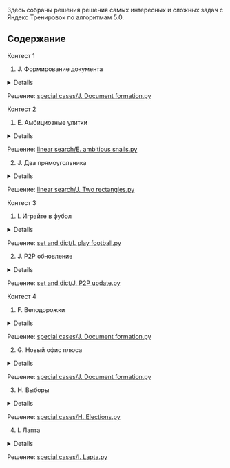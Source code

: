 Здесь собраны решения решения самых интересных и сложных задач с Яндекс Тренировок по алгоритмам 5.0.

## Содержание
Контест 1
1. J. Формирование документа 

<details>
Вася пишет новую версию своего офисного пакета "Closed Office". Недавно он начал работу над редактором "Dword", входящим в состав пакета.

Последняя проблема, с которой столкнулся Вася — размещение рисунков в документе. Он никак не может добиться стабильного отображения рисунков в тех местах, в которые он их помещает. Окончательно отчаявшись написать соответствующий модуль самостоятельно, Вася решил обратиться за помощью к вам. Напишите программу, которая будет осуществлять размещение документа на странице.

Документ в формате редактора "Dword" представляет собой последовательность абзацев. Каждый абзац представляет собой последовательность элементов – слов и рисунков. Элементы одного абзаца разделены пробелами и/или переводом строки. Абзацы разделены пустой строкой. Строка, состоящая только из пробелов, считается пустой.

Слово — это последовательность символов, состоящая из букв латинского алфавита, цифр, и знаков препинания: ".", ",", ":", ";", "!", "?", "-", "'".

Рисунок описывается следующим образом: "(image image parameters)". Каждый параметр рисунка имеет вид "имя=значение". Параметры рисунка разделены пробелами и/или переводом строки. У каждого рисунка обязательно есть следующие параметры:

width — целое положительное число, ширина рисунка в пикселях height — целое положительное число, высота рисунка в пикселях layout — одно из следующих значений: embedded (в тексте), surrounded (обтекание текстом), floating (свободное), описывает расположение рисунка относительно текста

Документ размещается на бесконечной вверх и вниз странице шириной w пикселей (разбиение на конечные по высоте страницы планируется в следующей версии редактора). Одна из точек на левой границе страницы условно считается точкой с ординатой равной нулю. Ордината увеличивается вниз.

Размещение документа происходит следующим образом. Абзацы размещаются по очереди. Первый абзац размещается так, что его верхняя граница имеет ординату 0.

![img.png](img.png)

Абзац размещается следующим образом. Элементы располагаются по строкам. Каждая строка исходно имеет высоту h пикселей. В процессе размещения рисунков высота строк может увеличиваться, и строки могут разбиваться рисунками на фрагменты.

![img_1.png](img_1.png)

Слова размещаются следующим образом. Считается, что каждый символ имеет ширину c пикселей. Перед каждым словом, кроме первого во фрагменте, ставится пробел шириной также в c пикселей. Если слово помещается в текущем фрагменте, то оно размещается на нем. Если слово не помещается в текущем фрагменте, то оно размещается в первом фрагменте текущей строки, расположенном правее текущего, в котором оно помещается. Если такого фрагмента нет, то начинается новая строка, и поиск подходящего фрагмента продолжается в ней. Слово всегда "прижимается" к верхней границе строки.

Размещение рисунка зависит от его расположения относительно текста.

Если расположение рисунка относительно текста установлено в "embedded", то он располагается так же, как слово, за тем исключением, что его ширина равна ширине, указанной в параметрах рисунка. Кроме того, если высота рисунка больше текущей высоты строки, то она увеличивается до высоты рисунка (при этом верхняя граница строки не перемещается, а смещается вниз нижняя граница). Если рисунок типа "embedded" не первый элемент во фрагменте, то перед ним ставится пробел шириной c пикселей. Рисунки типа "embedded" также прижимаются к верхней границе строки.

Если расположение рисунка относительно текста установлено в "surrounded", то рисунок размещается следующим образом. Сначала аналогично находится первый фрагмент, в котором рисунок помещается по ширине. При этом перед рисунком этого типа не ставится пробел, даже если это не первый элемент во фрагменте.

После этого рисунок размещается следующим образом: верхний край рисунка совпадает с верхней границей строки, в которой находится найденный фрагмент, а сам рисунок продолжается вниз. При этом строки, через которые он проходит, разбиваются им на фрагменты.

Если расположение рисунка относительно текста установлено в "floating", то рисунок размещается поверх текста и других рисунков и никак с ними не взаимодействует. В этом случае у рисунка есть два дополнительных параметра: "dx" и "dy" — целые числа, задающие смещение в пикселях верхнего левого угла рисунка вправо и вниз, соответственно, относительно позиции, где находится верхний правый угол предыдущего слова или рисунка (или самой левой верхней точки первой строки абзаца, если рисунок — первый элемент абзаца).

Если при размещении рисунка таким образом он выходит за левую границу страницы, то он смещается вправо, так, чтобы его левый край совпадал с левой границей страницы. Аналогично, если рисунок выходит за правую границу страницы, то он смещается влево, чтобы его правый край совпадал с правой границей страницы.

Верхняя граница следующего абзаца совпадает с более низкой точкой из нижней границы последней строки и самой нижней границы рисунков типа "surrounded" предыдущего абзаца.

По заданным w, h, c и документу найдите координаты верхних левых углов всех рисунков в документе.

Формат ввода
Первая строка входного файла содержит три целых числа: w, h и c (1 ≤ w ≤ 1000, 1 ≤ h ≤ 50, 1 ≤ c ≤ w).

Далее следует документ. Размер входного файла не превышает 1000 байт. Гарантируется, что ширина любого слова и любого рисунка не превышает w. Высота всех рисунков не превышает 1000. Относительное смещение всех рисунков типа «floating» не превышает 1000 по абсолютной величине.

Формат вывода
Выведите в выходной файл по два числа для каждого рисунка — координаты его верхнего левого угла. Выводите координаты рисунков в том порядке, в котором они встречаются во входном файле.
</details>

Решение: [special cases/J. Document formation.py](https://github.com/Tasher239/Yandex-Algo-Train-5.0/blob/main/special%20cases/J.%20Document%20formation.py)

Контест 2
1. E. Амбициозные улитки
<details>
Домашний питомец мальчика Васи — улитка Петя, живет на бесконечном вертикальном столбе, который можно представить как числовую прямую. Изначально Петя находится в точке 0. 

Вася кормит Петю ягодами. У него есть **n** ягод, каждая в единственном экземпляре. Если утром Вася даст Пете ягоду с номером **i**, то за день Петя поднимется на **aᵢ** единиц вверх, а за ночь опустится на **bᵢ** единиц вниз. Параметры различных ягод могут совпадать.

Пете стало интересно, как высоко он сможет подняться. Вася решил помочь, планируя кормить Петю ягодами в течение **n** дней так, чтобы максимальная высота, которой достигнет улитка, была наибольшей. Вася не умеет программировать, поэтому попросил вас о помощи.

Ваша задача — найти максимальную высоту, которой сможет достичь Петя, а также порядок, в котором Вася должен кормить его ягодами.


Формат ввода:
В первой строке дано число **n** (1 ≤ n ≤ 5⋅10⁵) — количество ягод у Васи.  
В следующих **n** строках описаны параметры каждой ягоды:
В строке **i + 1** даны два числа **aᵢ** и **bᵢ** (0 ≤ aᵢ, bᵢ ≤ 10⁹):
**aᵢ** — на сколько поднимется улитка за день после съеденной ягоды.
**bᵢ** — на сколько опустится улитка за ночь.


Формат вывода:
В первой строке выведите одно число — максимальную высоту, которую сможет достичь Петя.  Во второй строке выведите **n** различных целых чисел от 1 до **n** — порядок, в котором Вася должен кормить Петю (каждое число соответствует номеру ягоды, которую Вася должен дать Пете в соответствующий день).


</details>


Решение: [linear search/E. ambitious snails.py](https://github.com/Tasher239/Yandex-Algo-Train-5.0/blob/main/linear%20search/E.%20ambitious%20snails.py)

2. J. Два прямоугольника

<details>
Недавно один известный художник-абстракционист произвел на свет новый шедевр — картину «Два черных непересекающихся прямоугольника». Картина представляет собой прямоугольник m× n, разбитый на квадраты 1× 1, некоторые из которых закрашены любимым цветом автора — черным. Федя — не любитель абстрактных картин, однако ему стало интересно, действительно ли на картине изображены два непересекающихся прямоугольника. Помогите ему это узнать. Прямоугольники не пересекаются в том смысле, что они не имеют общих клеток.

Формат ввода
Первая строка входного файла содержит числа m и n (1 ≤ m, n ≤ 200). Следующие m строк содержат описание рисунка. Каждая строка содержит ровно n символов. Символ «.» обозначает пустой квадрат, а символ «#» — закрашенный.

Формат вывода
Если рисунок можно представить как два непересекающихся прямоугольника, выведите в первой строке «YES», а в следующих m строках выведите рисунок в том же виде, в каком он задан во входном файле, заменив квадраты, соответствующие первому прямоугольнику на символ «a», а второму — на символ «b». Если решений несколько, выведите любое.

Если же этого сделать нельзя, выведите в выходной файл «NO».

</details>

Решение: [linear search/J. Two rectangles.py](https://github.com/Tasher239/Yandex-Algo-Train-5.0/blob/main/linear%20search/J.%20Two%20rectangles.py)

Контест 3
1. I. Играйте в фубол

<details>
Ася Вуткина — известный футбольный комментатор. Будучи профессионалом своего дела, Ася тщательно следит за всеми матчами всех европейских чемпионатов.

Благодаря накопленной информации, Ася может во время трансляции матча сообщить какую-нибудь интересную статистику, например: «Индзаги третий матч подряд забивает гол на 9-й минуте» или «Матерацци никогда не открывает счет в матче».

Но мозг Аси не безграничен, а помнить всю историю футбола просто невозможно. Поэтому Ася попросила вас написать программу, которая собирает статистику матчей и умеет отвечать на некоторые запросы, касающиеся истории футбола.

Информация о матче сообщается программе в следующей форме:

"<Название 1-й команды>" - "<Название 2-й команды>" <Счет 1-й команды>:<Счет 2-й команды>

<Автор 1-го забитого мяча 1-й команды> <Минута, на которой был забит мяч>'

<Автор 2-го забитого мяча 1-й команды> <Минута, на которой был забит мяч>'

...

<Автор последнего забитого мяча 1-й команды> <Минута, на которой был забит мяч>'

<Автор 1-го забитого мяча 2-й команды> <Минута, на которой был забит мяч>'

...

<Автор последнего забитого мяча 2-й команды> <Минута, на которой был забит мяч>'

Запросы к программе бывают следующих видов:

Total goals for <Название команды>

— количество голов, забитое данной командой за все матчи.

Mean goals per game for <Название команды>

— среднее количество голов, забиваемое данной командой за один матч. Гарантирутся, что к моменту подачи такого запроса команда уже сыграла хотя бы один матч.

Total goals by <Имя игрока>

— количество голов, забитое данным игроком за все матчи.

Mean goals per game by <Имя игрока>

— среднее количество голов, забиваемое данным игроком за один матч его команды.

Гарантирутся, что к моменту подачи такого запроса игрок уже забил хотя бы один гол.

Goals on minute <Минута> by <Имя игрока>

— количество голов, забитых данным игроком ровно на указанной минуте матча.

Goals on first <T> minutes by <Имя игрока>

— количество голов, забитых данным игроком на минутах с первой по T-ю включительно.

Goals on last <T> minutes by <Имя игрока>

— количество голов, забитых данным игроком на минутах с (91 - T)-й по 90-ю включительно.

Score opens by <Название команды>

— сколько раз данная команда открывала счет в матче.

Score opens by <Имя игрока>

— сколько раз данный игрок открывал счет в матче.

Формат ввода
Входной файл содержит информацию о матчах и запросы в том порядке, в котором они поступают в программу Аси Вуткиной.

Во входном файле содержится информация не более чем о 100 матчах, в каждом из которых забито не более 10 голов. Всего в чемпионате участвует не более 20 команд, в каждой команде не более 10 игроков забивают голы.

Все названия команд и имена игроков состоят только из прописных и строчных латинских букв и пробелов, а их длина не превышает 30. Прописные и строчные буквы считаются различными. Имена и названия не начинаются и не оканчиваются пробелами и не содержат двух пробелов подряд. Каждое имя и название содержит хотя бы одну букву.

Минута, на которой забит гол — целое число от 1 до 90 (про голы, забитые в дополнительное время, принято говорить, что они забиты на 90-й минуте).

Для простоты будем считать, что голов в собственные ворота в европейских чемпионатах не забивают, и на одной минуте матча может быть забито не более одного гола (в том числе на 90-й). Во время чемпионата игроки не переходят из одного клуба в другой.

Количество запросов во входном файле не превышает 500.

Формат вывода
Для каждого запроса во входном файле выведите ответ на этот запрос в отдельной строке. Ответы на запросы, подразумевающие нецелочисленный ответ, должны быть верны с точностью до трех знаков после запятой.

</details>

Решение: [set and dict/I. play football.py](https://github.com/Tasher239/Yandex-Algo-Train-5.0/blob/main/set%20and%20dict/I.%20play%20football.py)

2. J. P2P обновление

<details>
В системе умного дома под управлением голосового помощника Лариса n устройств, соединяющихся между собой по сети LoRaWAN. Устройство номер 1 подключено к интернету и на него было скачано обновление, которое необходимо передать на все устройства.

Сеть LoRaWAN очень медленная, поэтому для распространения протокола был придуман peer-to-peer (P2P) протокол. Файл обновления разбивается на k одинаковых по размеру частей, занумерованных от 1 до k.

Передача части обновления происходит во время таймслотов. Каждый таймслот занимает одну минуту. За один таймслот каждое устройство может получить и передать ровно одну часть обновления. То есть устройство во время таймслота может получать новую часть обновления и передавать уже имеющуюуся у него к началу таймслота часть обновления, или совершать только одно из этих действий, или вообще не осуществлять прием или передачу. После приема части обновления устройство может передавать эту часть обновления другим устройствам в следующих таймслотах.

Перед каждым таймслотом для каждой части обновления определяется, на скольких устройствах сети скачана эта часть. Каждое устройство выбирает отсутствующую на нем часть обновления, которая встречается в сети реже всего. Если таких частей несколько, то выбирается отсутствующая на устройстве часть обновления с наименьшим номером.

После этого устройство делает запрос выбранной части обновления у одного из устройств, на котором такая часть обновления уже скачана. Если таких устройств несколько — выбирается устройство, на котором скачано наименьшее количество частей обновления. Если и таких устройств оказалось несколько — выбирается устройство с минимальным номером.

После того, как все запросы отправлены, каждое устройство выбирает, чей запрос удовлетворить. Устройство A удовлетворяет тот запрос, который поступил от наиболее ценного для A устройства. Ценность устройства B для устройства A определяется как количество частей обновления, ранее полученных устройством A от устройства B. Если на устройство A пришло несколько запросов от одинаково ценных устройств, то удовлетворяется запрос того устройства, на котором меньше всего скачанных частей обновления. Если и таких запросов несколько, то среди них выбирается устройство с наименьшим номером.

Далее начинается новый таймслот. Устройства, чьи запросы удовлетворены, скачивают запрошенную часть обновления, а остальные не скачивают ничего.

Для каждого устройства определите, сколько таймслотов понадобится для скачивания всех частей обновления.

Формат ввода
Вводится два числа n и k (2 ≤ n ≤ 100, 1 ≤ k ≤ 200).

Формат вывода
Выведите n-1 число — количество таймслотов, необходимых для скачивания обновления на устройства с номерами от 2 до n.
</details>


Решение: [set and dict/J. P2P update.py](https://github.com/Tasher239/Yandex-Algo-Train-5.0/blob/main/set%20and%20dict/J.%20P2P%20update.py)

Контест 4
1. F. Велодорожки
<details>
# Задача: Ширина велодорожек

Мэр города решил проложить велодорожки на главной площади, представляющей собой прямоугольник шириной **w** и высотой **h**, замощённый квадратными плитками размером 1×1. 

## Условия задачи

Мэр хочет проложить:
- **две велодорожки одинаковой ширины**:
  - одну горизонтальную,
  - одну вертикальную.

Плитки на месте велодорожек убираются. Велодорожки должны быть такими, чтобы:
1. После их постройки на площади остались только **целые плитки**.
2. **Ширина дорожек** была минимально возможной целой.

К сожалению, из-за старости площади некоторые плитки уже потрескались, и их координаты заданы в задаче. Мэр не хочет добавлять плитки или менять их местами, он может только убирать существующие плитки.

Ваша задача — определить наименьшую возможную ширину велодорожек.

Формат ввода:
- В первой строке содержатся три целых числа:
  - **w** (1 ≤ w ≤ 10⁹) — ширина площади,
  - **h** (1 ≤ h ≤ 10⁹) — высота площади,
  - **n** (1 ≤ n ≤ min(w × h, 3⋅10⁵)) — количество потрескавшихся плиток.
  
- В следующих **n** строках содержится по два числа:
  - **xᵢ**, **yᵢ** (1 ≤ xᵢ ≤ w, 1 ≤ yᵢ ≤ h) — координаты потрескавшихся плиток.
  
Гарантируется, что все координаты потрескавшихся плиток уникальны:
**(xᵢ, yᵢ) ≠ (xⱼ, yⱼ)** при **i ≠ j**.

Формат вывода: Выведите единственное число:
- **c** (1 ≤ c ≤ min(w, h)) — наименьшую возможную ширину велодорожек.

</details>

Решение: [special cases/J. Document formation.py](https://github.com/Tasher239/Yandex-Algo-Train-5.0/blob/main/Binary%20search/F.%20Bike%20paths.py)


2. G. Новый офис плюса

<details>

Сервис **Тындекс.Плюс** решил построить новый офис, который должен быть выполнен в форме знака "плюс".  
Участок под застройку — это клетчатое поле **n × m**, где:  
- Часть клеток пригодна для строительства (обозначены символом `#`),  
- Часть клеток непригодна (обозначены символом `.`).  

### Требования к офису:
1. Офис имеет форму знака **"плюс"** размера **k**.  
2. **"Плюс"** размера **k** состоит из пяти квадратов размера **k × k**:
   - Один центральный квадрат,
   - Четыре квадрата — его соседи по сторонам.  
3. Необходимо найти **максимальное значение k**, при котором можно построить офис.  

Гарантируется, что возможно построить офис хотя бы с **k = 1**.

Формат ввода:
В первой строке указаны два целых числа:  **n** (1 ≤ n ≤ 2000) — длина участка, **m** (1 ≤ m ≤ 2000) — ширина участка.
В следующих **n** строках содержится описание участка: Каждая строка — последовательность из **m** символов, где: `#` — клетка пригодна для строительства, `.` — клетка непригодна.

Формат вывода: Выведите одно целое положительное число — **максимально возможное значение k**.

</details>

Решение: [special cases/J. Document formation.py](https://github.com/Tasher239/Yandex-Algo-Train-5.0/blob/main/Binary%20search/G.%20New%20Plus%20office.py)

3. H. Выборы
<details>
В одной демократической стране приближаются парламентские выборы. Выборы проходят по следующей схеме: каждый житель страны, достигший восемнадцатилетнего возраста, отдает свой голос за одну из политических партий. После этого партия, которая набрала максимальное количество голосов, считается победившей на выборах и формирует правительство. Если несколько партий набрали одинаковое максимальное количество голосов, то они должны сформировать коалиционное правительство, что обычно приводит к длительным переговорам.

Один бизнесмен решил выгодно вложить свои средства и собрался поддержать на выборах некоторые партии. В результате поддержки он планирует добиться победы одной из этих партий, которая затем сформирует правительство, которое будет действовать в его интересах. При этом возможность формирования коалиционного правительства его не устраивает, поэтому он планирует добиться строгой победы одной из партий.

Чтобы повлиять на исход выборов, бизнесмен собирается выделить деньги на агитационную работу среди жителей страны. Исследование рынка показало, что для того, чтобы один житель сменил свои политические воззрения, требуется потратить одну условную единицу. Кроме того, чтобы i-я партия в случае победы сформировала правительство, которое будет действовать в интересах бизнесмена, необходимо дать лидеру этой партии взятку в размере pi условных единиц. При этом некоторые партии оказались идеологически устойчивыми и не согласны на сотрудничество с бизнесменом ни за какие деньги.

По результатам последних опросов известно, сколько граждан планируют проголосовать за каждую партию перед началом агитационной компании. Помогите бизнесмену выбрать, какую партию следует подкупить, и какое количество граждан придется убедить сменить свои политические воззрения, чтобы выбранная партия победила, учитывая, что бизнесмен хочет потратить на всю операцию минимальное количество денег.

Формат ввода
В первой строке вводится целое число n – количество партий (1 ≤ n ≤ 105). Следующие n строк описывают партии. Каждая из этих строк содержит по два целых числа: vi – количество жителей, которые собираются проголосовать за эту партию перед началом агитационной компании, и pi – взятка, которую необходимо дать лидеру партии для того, чтобы сформированное ей в случае победы правительство действовало в интересах бизнесмена (1 ≤ vi ≤ 106, 1 ≤ pi ≤ 106 или pi = -1). Если партия является идеологически устойчивой, то pi равно -1. Гарантируется, что хотя бы одно pi не равно -1.

Формат вывода
В первой строке выведите минимальную сумму, которую придется потратить бизнесмену. Во второй строке выведите номер партии, лидеру которой следует дать взятку. В третьей строке выведите n целых чисел – количество голосов, которые будут отданы за каждую из партий после осуществления операции. Если оптимальных решений несколько, выведите любое.
</details>

Решение: [special cases/H. Elections.py](https://github.com/Tasher239/Yandex-Algo-Train-5.0/blob/main/Binary%20search/G.%20New%20Plus%20office.py)

4. I. Лапта
<details>
При игре в лапту одна команда ловит мяч и пытается осалить им бегущего. Игрок другой команды должен, перед тем как бежать, ударить мяч в поле. Известно, на какое максимальное расстояние он может ударить, а также скорости и начальные координаты игроков другой команды. Требуется выбрать направление и силу удара так, чтобы минимальное время, которое потребуется другой команде, чтобы поднять мяч с земли, было наибольшим. (Пока мяч летит, игроки стоят на местах).

Формат ввода
В первой строке записаны два числа: D — максимальное расстояние удара и N — количество соперников на поле (D и N натуральные числа, D ≤ 1000, N ≤ 200). В следующих N строках записаны по три числа – начальные координаты xi и yi и максимальная скорость vi соответствующего игрока (скорости и координаты — целые числа, –1000 ≤ xi ≤ 1000, 0 ≤ yi ≤ 1000, 0 < vi ≤ 1000), никакие два игрока не находятся изначально в одной точке. Игрок, бьющий мяч, находится в точке с координатами (0, 0). Мяч выбивается в точку с неотрицательной ординатой (y ≥ 0).

Формат вывода
В выходной файл выведите сначала время, которое потребуется игрокам, чтобы добежать до мяча, а затем координаты точки, в которую нужно выбить мяч. Если таких точек несколько, выведите координаты любой из них. Время и координаты нужно вывести с точностью 10–3.
</details>

Решение: [special cases/I. Lapta.py](https://github.com/Tasher239/Yandex-Algo-Train-5.0/blob/main/Binary%20search/I.%20Lapta.py)
